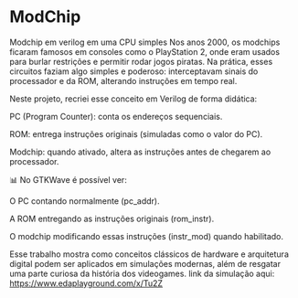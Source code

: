# ModChip
Modchip em verilog em uma CPU simples
Nos anos 2000, os modchips ficaram famosos em consoles como o PlayStation 2, onde eram usados para burlar restrições e permitir rodar jogos piratas.
Na prática, esses circuitos faziam algo simples e poderoso: interceptavam sinais do processador e da ROM, alterando instruções em tempo real.

Neste projeto, recriei esse conceito em Verilog de forma didática:

PC (Program Counter): conta os endereços sequenciais.

ROM: entrega instruções originais (simuladas como o valor do PC).

Modchip: quando ativado, altera as instruções antes de chegarem ao processador.

📊 No GTKWave é possível ver:

O PC contando normalmente (pc_addr).

A ROM entregando as instruções originais (rom_instr).

O modchip modificando essas instruções (instr_mod) quando habilitado.

Esse trabalho mostra como conceitos clássicos de hardware e arquitetura digital podem ser aplicados em simulações modernas, além de resgatar uma parte curiosa da história dos videogames.
link da simulação aqui: https://www.edaplayground.com/x/Tu2Z
